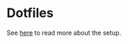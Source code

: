 # Dotfiles 

See [here](https://www.atlassian.com/git/tutorials/dotfiles) to read more about the setup.


